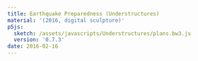 ```yaml
---
title: Earthquake Preparedness (Understructures)
material: '(2016, digital sculpture)'
p5js:
  sketch: /assets/javascripts/Understructures/plans.bw3.js
  version: '0.7.3'
date: 2016-02-16
---
```

